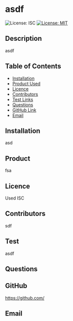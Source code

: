 # asdf
![License: ISC](https://img.shields.io/badge/License-ISC-yellow.svg)
[![License: MIT](https://img.shields.io/badge/License-MIT-yellow.svg)](https://opensource.org/licenses/MIT)

  ## Description
  asdf

  ## Table of Contents
  * [Installation](#Installation)
  * [Product Used](#Product)
  * [Licence](#Licence)
  * [Contributors](#Contributors)
  * [Test Links](#Test)
  * [Questions](#Questions)
  * [GitHub Link](#GitHub)
  * [Email](#Email)

  ## Installation
  asd

  ## Product
  fsa

  ## Licence
  Used ISC

  ## Contributors
  sdf

  ## Test
  asdf

  ## Questions
  

  ## GitHub
  https://github.com/

  ## Email
  
